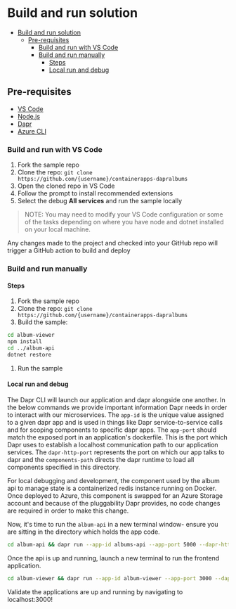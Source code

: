 # Build and run solution

- [Build and run solution](#build-and-run-solution)
  - [Pre-requisites](#pre-requisites)
    - [Build and run with VS Code](#build-and-run-with-vs-code)
    - [Build and run manually](#build-and-run-manually)
      - [Steps](#steps)
      - [Local run and debug](#local-run-and-debug)

## Pre-requisites

- [VS Code](https://code.visualstudio.com/)
- [Node.js](https://nodejs.org/en/download/)
- [Dapr](https://docs.dapr.io/getting-started/install-dapr-cli/)
- [Azure CLI](https://docs.microsoft.com/en-us/cli/azure/install-azure-cli-windows?tabs=azure-cli)

### Build and run with VS Code

1. Fork the sample repo
1. Clone the repo: `git clone https://github.com/{username}/containerapps-dapralbums`
1. Open the cloned repo in VS Code
1. Follow the prompt to install recommended extensions
1. Select the debug **All services** and run the sample locally

> NOTE: You may need to modify your VS Code configuration or some of the tasks depending on where you have node and dotnet installed on your local machine.

Any changes made to the project and checked into your GitHub repo will trigger a GitHub action to build and deploy

### Build and run manually

#### Steps

1. Fork the sample repo
1. Clone the repo: `git clone https://github.com/{username}/containerapps-dapralbums`
1. Build the sample:

```bash
cd album-viewer
npm install
cd ../album-api
dotnet restore
```

1. Run the sample

#### Local run and debug

The Dapr CLI will launch our application and dapr alongside one another. In the below commands we provide important information Dapr needs in order to interact with our microservices. The `app-id` is the unique value assigned to a given dapr app and is used in things like Dapr service-to-service calls and for scoping components to specific dapr apps. The `app-port` should match the exposed port in an application's dockerfile. This is the port which Dapr uses to establish a localhost communication path to our application services. The `dapr-http-port` represents the port on which our app talks to dapr and the `components-path` directs the dapr runtime to load all components specified in this directory.

For local debugging and development, the component used by the album api to manage state is a containerized redis instance running on Docker. Once deployed to Azure, this component is swapped for an Azure Storage account and because of the pluggability Dapr provides, no code changes are required in order to make this change.

Now, it's time to run the `album-api` in a new terminal window- ensure you are sitting in the directory which holds the app code.

```bash
cd album-api && dapr run --app-id albums-api --app-port 5000 --dapr-http-port 3500 --components-path ../dapr-components/local -- dotnet run
```

Once the api is up and running, launch a new terminal to run the frontend application.

```bash
cd album-viewer && dapr run --app-id album-viewer --app-port 3000 --dapr-http-port 3501 --components-path ../dapr-components/local -- npm run start
```

Validate the applications are up and running by navigating to localhost:3000!
